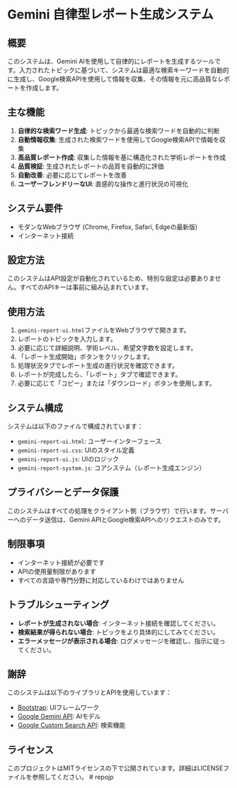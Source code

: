 # Gemini 自律型レポート生成システム

## 概要
このシステムは、Gemini AIを使用して自律的にレポートを生成するツールです。入力されたトピックに基づいて、システムは最適な検索キーワードを自動的に生成し、Google検索APIを使用して情報を収集、その情報を元に高品質なレポートを作成します。

## 主な機能
1. **自律的な検索ワード生成**: トピックから最適な検索ワードを自動的に判断
2. **自動情報収集**: 生成された検索ワードを使用してGoogle検索APIで情報を収集
3. **高品質レポート作成**: 収集した情報を基に構造化された学術レポートを作成
4. **品質検証**: 生成されたレポートの品質を自動的に評価
5. **自動改善**: 必要に応じてレポートを改善
6. **ユーザーフレンドリーなUI**: 直感的な操作と進行状況の可視化

## システム要件
- モダンなWebブラウザ (Chrome, Firefox, Safari, Edgeの最新版)
- インターネット接続

## 設定方法
このシステムはAPI設定が自動化されているため、特別な設定は必要ありません。すべてのAPIキーは事前に組み込まれています。

## 使用方法
1. `gemini-report-ui.html`ファイルをWebブラウザで開きます。
2. レポートのトピックを入力します。
3. 必要に応じて詳細説明、学術レベル、希望文字数を設定します。
4. 「レポート生成開始」ボタンをクリックします。
5. 処理状況タブでレポート生成の進行状況を確認できます。
6. レポートが完成したら、「レポート」タブで確認できます。
7. 必要に応じて「コピー」または「ダウンロード」ボタンを使用します。

## システム構成
システムは以下のファイルで構成されています：
- `gemini-report-ui.html`: ユーザーインターフェース
- `gemini-report-ui.css`: UIのスタイル定義
- `gemini-report-ui.js`: UIのロジック
- `gemini-report-system.js`: コアシステム（レポート生成エンジン）

## プライバシーとデータ保護
このシステムはすべての処理をクライアント側（ブラウザ）で行います。サーバーへのデータ送信は、Gemini APIとGoogle検索APIへのリクエストのみです。

## 制限事項
- インターネット接続が必要です
- APIの使用量制限があります
- すべての言語や専門分野に対応しているわけではありません

## トラブルシューティング
- **レポートが生成されない場合**: インターネット接続を確認してください。
- **検索結果が得られない場合**: トピックをより具体的にしてみてください。
- **エラーメッセージが表示される場合**: ログメッセージを確認し、指示に従ってください。

## 謝辞
このシステムは以下のライブラリとAPIを使用しています：
- [Bootstrap](https://getbootstrap.com/): UIフレームワーク
- [Google Gemini API](https://ai.google.dev/): AIモデル
- [Google Custom Search API](https://developers.google.com/custom-search): 検索機能

## ライセンス
このプロジェクトはMITライセンスの下で公開されています。詳細はLICENSEファイルを参照してください。 # repojp

